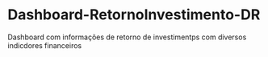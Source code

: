 # Dashboard-RetornoInvestimento-DR
 Dashboard com informações de retorno de investimentps com diversos indicdores financeiros
